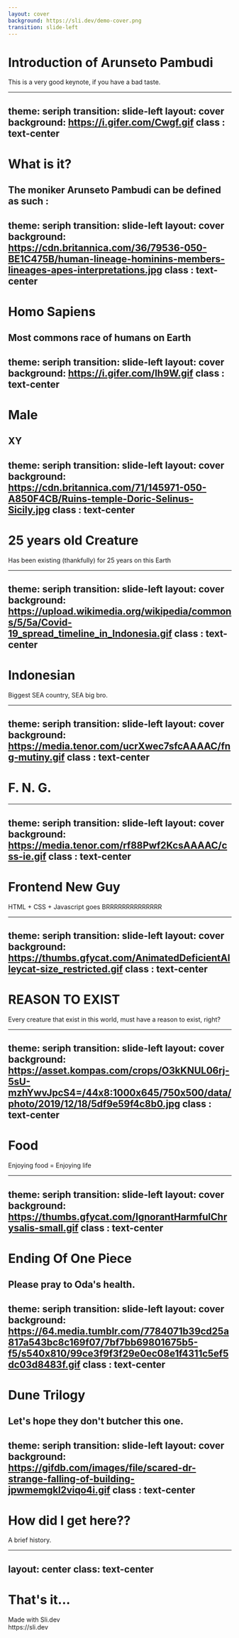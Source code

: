 ```yaml
---
layout: cover
background: https://sli.dev/demo-cover.png
transition: slide-left
---
```


# Introduction of Arunseto Pambudi

This is a very good keynote, if you have a bad taste.

---
theme: seriph
transition: slide-left
layout: cover
background: https://i.gifer.com/Cwgf.gif
class : text-center
---

# What is it?

The moniker Arunseto Pambudi can be defined as such :
---
theme: seriph
transition: slide-left
layout: cover
background: https://cdn.britannica.com/36/79536-050-BE1C475B/human-lineage-hominins-members-lineages-apes-interpretations.jpg
class : text-center
---
# Homo Sapiens

Most commons race of humans on Earth
---
theme: seriph
transition: slide-left
layout: cover
background: https://i.gifer.com/Ih9W.gif
class : text-center
---
# Male

XY
---
theme: seriph
transition: slide-left
layout: cover
background: https://cdn.britannica.com/71/145971-050-A850F4CB/Ruins-temple-Doric-Selinus-Sicily.jpg
class : text-center
---

# 25 years old Creature

Has been existing (thankfully) for 25 years on this Earth

---
theme: seriph
transition: slide-left
layout: cover
background: https://upload.wikimedia.org/wikipedia/commons/5/5a/Covid-19_spread_timeline_in_Indonesia.gif
class : text-center
---

# Indonesian

Biggest SEA country, SEA big bro.

---
theme: seriph
transition: slide-left
layout: cover
background: https://media.tenor.com/ucrXwec7sfcAAAAC/fng-mutiny.gif
class : text-center
---

# F. N. G.

---
theme: seriph
transition: slide-left
layout: cover
background: https://media.tenor.com/rf88Pwf2KcsAAAAC/css-ie.gif
class : text-center
---

# Frontend New Guy

HTML + CSS + Javascript goes BRRRRRRRRRRRRRR

---
theme: seriph
transition: slide-left
layout: cover
background: https://thumbs.gfycat.com/AnimatedDeficientAlleycat-size_restricted.gif
class : text-center
---

# REASON TO EXIST

Every creature that exist in this world, must have a reason to exist, right?

---
theme: seriph
transition: slide-left
layout: cover
background: https://asset.kompas.com/crops/O3kKNUL06rj-5sU-mzhYwvJpcS4=/44x8:1000x645/750x500/data/photo/2019/12/18/5df9e59f4c8b0.jpg
class : text-center
---

# Food

Enjoying food = Enjoying life

---
theme: seriph
transition: slide-left
layout: cover
background: https://thumbs.gfycat.com/IgnorantHarmfulChrysalis-small.gif
class : text-center
---

# Ending Of One Piece

Please pray to Oda's health.
---
theme: seriph
transition: slide-left
layout: cover
background: https://64.media.tumblr.com/7784071b39cd25a817a543bc8c169f07/7bf7bb69801675b5-f5/s540x810/99ce3f9f3f29e0ec08e1f4311c5ef5dc03d8483f.gif
class : text-center
---

# Dune Trilogy

Let's hope they don't butcher this one.
---
theme: seriph
transition: slide-left
layout: cover
background: https://gifdb.com/images/file/scared-dr-strange-falling-of-building-jpwmemgkl2viqo4i.gif
class : text-center
---

# How did I get here??

A brief history.

---
layout: center
class: text-center
---

# That's it...

<div>Made with Sli.dev</div>
<a>https://sli.dev</a>
